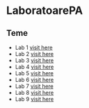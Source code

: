 # LaboratoarePA

## Teme
- Lab 1 [visit here](https://github.com/NarcisSt/LaboratoarePA/tree/lab1/Lab1)
- Lab 2 [visit here](https://github.com/NarcisSt/LaboratoarePA/tree/main/Lab2)
- Lab 3 [visit here](https://github.com/NarcisSt/LaboratoarePA/tree/main/Lab3)
- Lab 4 [visit here](https://github.com/NarcisSt/LaboratoarePA/tree/main/Lab4)
- Lab 5 [visit here](https://github.com/NarcisSt/LaboratoarePA/tree/main/Lab5)
- Lab 6 [visit here](https://github.com/NarcisSt/LaboratoarePA/tree/main/Lab6)
- Lab 7 [visit here](https://github.com/NarcisSt/LaboratoarePA/tree/main/Lab7)
- Lab 8 [visit here](https://github.com/NarcisSt/LaboratoarePA/tree/main/Lab8)
- Lab 9 [visit here](https://github.com/NarcisSt/LaboratoarePA/tree/main/Lab9)